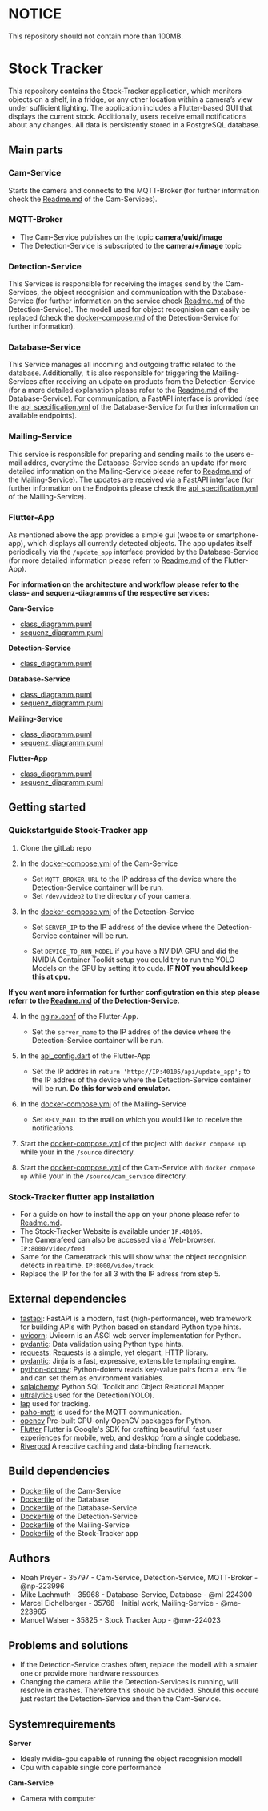 # NOTICE
This repository should not contain more than 100MB.

# Stock Tracker
This repository contains the Stock-Tracker application, which monitors objects on a shelf, in a fridge, or any other location within a camera’s view under sufficient lighting. The application includes a Flutter-based GUI that displays the current stock. Additionally, users receive email notifications about any changes. All data is persistently stored in a PostgreSQL database.

## Main parts

### Cam-Service
Starts the camera and connects to the MQTT-Broker (for further information check the [Readme.md](doc/documentation/services/cam_service/Readme.md) of the Cam-Services).

### MQTT-Broker
- The Cam-Service publishes on the topic **camera/uuid/image**
- The Detection-Service is subscripted to the **camera/+/image** topic

### Detection-Service
This Services is responsible for receiving the images send by the Cam-Services, the object recognision and communication with the Database-Service (for further information on the service check [Readme.md](doc/documentation/services/detection_service/Readme.md) of the Detection-Service).
The modell used for object recognision can easily be replaced (check the [docker-compose.md](source/detectionService/docker-compose.yml) of the Detection-Service for further information). 

### Database-Service
This Service manages all incoming and outgoing traffic related to the database. Additionally, it is also responsible for triggering the Mailing-Services after receiving an udpate on products from the Detection-Service (for a more detailed explanation please refer to the [Readme.md](doc/documentation/services/database_service/Readme.md) of the Database-Service). For communication, a FastAPI interface is provided (see the [api_specification.yml](/doc/documentation/services/database_service/api_specification.yml) of the Database-Service for further information on available endpoints).

### Mailing-Service
This service is responsible for preparing and sending mails to the users e-mail addres, everytime the Database-Service sends an update (for more detailed information on the Mailing-Service please refer to [Readme.md](doc/documentation/services/mailing_service/Readme.md) of the Mailing-Service). The updates are received via a FastAPI interface (for further information on the Endpoints please check the [api_specification.yml](doc/documentation/services/mailing_service/api_specification.yml) of the Mailing-Service).

### Flutter-App
As mentioned above the app provides a simple gui (website or smartphone-app), which displays all currently detected objects. The app updates itself periodically via the `/update_app` interface provided by the Database-Service (for more detailed information please referr to [Readme.md](doc/documentation/services/flutter_app/Readme.md) of the Flutter-App).

**For information on the architecture and workflow please refer to the class- and sequenz-diagramms of the respective services:**

**Cam-Service**
- [class_diagramm.puml](doc/documentation/services/cam_service/class_diagram.puml)
- [sequenz_diagramm.puml](doc/documentation/services/cam_service/sequence_diagram.puml)

**Detection-Service**
- [class_diagramm.puml](doc/documentation/services/detection_service/class_diagram.puml)

**Database-Service**
- [class_diagramm.puml](doc/documentation/services/database_service/class_diagram.puml)
- [sequenz_diagramm.puml](doc/documentation/services/database_service/sequence_diagram.puml)

**Mailing-Service**
- [class_diagramm.puml](doc/documentation/services/mailing_service/class_diagram.puml)
- [sequenz_diagramm.puml](doc/documentation/services/mailing_service/sequence_diagram.puml)

**Flutter-App**
- [class_diagramm.puml](doc/documentation/services/flutter_app/class_diagram.puml)
- [sequenz_diagramm.puml](doc/documentation/services/flutter_app/sequence_diagram.puml) 


## Getting started

### Quickstartguide Stock-Tracker app
1. Clone the gitLab repo
2. In the [docker-compose.yml](/source/cam_service/docker-compose.yml) of the Cam-Service

    - Set `MQTT_BROKER_URL` to the IP address of the device where the Detection-Service container will be run.
    - Set `/dev/video2` to the directory of your camera. 

3. In the [docker-compose.yml](/source/detectionService/docker-compose.yml) of the Detection-Service

    - Set `SERVER_IP` to the IP address of the device where the Detection-Service container will be run.

    - Set `DEVICE_TO_RUN_MODEL` if you have a NVIDIA GPU and did the NVIDIA Container Toolkit setup you could try to run the YOLO Models on the GPU by setting it to cuda. **IF NOT you should keep this at cpu.**

**If you want more information for further configutration on this step please referr to the [Readme.md](/doc/documentation/services/detection_service/Readme.md) of the Detection-Service.**

4. In the [nginx.conf](/source/stock_tracker/nginx/nginx.conf) of the Flutter-App.

    - Set the `server_name` to the IP addres of the device where the Detection-Service container will be run.

5. In the [api_config.dart](/source/stock_tracker/lib/api_config.dart) of the Flutter-App

    - Set the IP addres in `return 'http://IP:40105/api/update_app';` to the IP addres of the device where the Detection-Service container will be run. **Do this for web and emulator.**

6. In the [docker-compose.yml](/source/mailingService/docker-compose.yml) of the Mailing-Service

    - Set `RECV_MAIL` to the mail on which you would like to receive the notifications.

7. Start the [docker-compose.yml](/source/docker-compose.yml) of the project with `docker compose up` while your in the `/source` directory.
8. Start the [docker-compose.yml](/source/cam_service/docker-compose.yml) of the Cam-Service with `docker compose up` while your in the `/source/cam_service` directory.

### Stock-Tracker flutter app installation
- For a guide on how to install the app on your phone please refer to [Readme.md](/doc/documentation/services/flutter_app/Readme.md).
- The Stock-Tracker Website is available under `IP:40105`. 
- The Camerafeed can also be accessed via a Web-browser. `IP:8000/video/feed`
- Same for the Cameratrack this will show what the object recognision detects in realtime. `IP:8000/video/track` 
- Replace the IP for the for all 3 with the IP adress from step 5.


## External dependencies
- [fastapi](https://github.com/fastapi/fastapi): FastAPI is a modern, fast (high-performance), web framework for building APIs with Python based on standard Python type hints.
- [uvicorn](https://github.com/encode/uvicorn): Uvicorn is an ASGI web server implementation for Python.
- [pydantic](https://github.com/pydantic/pydantic): Data validation using Python type hints.
- [requests](https://github.com/psf/requests): Requests is a simple, yet elegant, HTTP library.
- [pydantic](https://github.com/pallets/jinja): Jinja is a fast, expressive, extensible templating engine.
- [python-dotnev](https://github.com/theskumar/python-dotenv): Python-dotenv reads key-value pairs from a .env file and can set them as environment variables.
- [sqlalchemy](https://github.com/sqlalchemy/sqlalchemy): Python SQL Toolkit and Object Relational Mapper
- [ultralytics](https://github.com/ultralytics) used for the Detection(YOLO).
- [lap](https://github.com/gatagat/lap) used for tracking.
- [paho-mqtt](https://github.com/eclipse-paho/paho.mqtt.python) is used for the MQTT communication. 
- [opencv](https://github.com/opencv/opencv-python
) Pre-built CPU-only OpenCV packages for Python. 
- [Flutter](https://github.com/flutter/flutter) Flutter is Google's SDK for crafting beautiful, fast user experiences for mobile, web, and desktop from a single codebase.
- [Riverpod](https://github.com/rrousselGit/riverpod) A reactive caching and data-binding framework.

## Build dependencies
- [Dockerfile](/source/cam_service/Dockerfile) of the Cam-Service
- [Dockerfile](/source/database/Dockerfile) of the Database
- [Dockerfile](/source/databaseService/Dockerfile) of the Database-Service
- [Dockerfile](/source/detectionService/Dockerfile) of the Detection-Service
- [Dockerfile](/source/mailingService/Dockerfile) of the Mailing-Service
- [Dockerfile](/source/stock_tracker/Dockerfile) of the Stock-Tracker app

## Authors
- Noah Preyer - 35797 - Cam-Service, Detection-Service, MQTT-Broker - @np-223996
- Mike Lachmuth - 35968 - Database-Service, Database - @ml-224300
- Marcel Eichelberger - 35768 - Initial work, Mailing-Service - @me-223965
- Manuel Walser - 35825 - Stock Tracker App - @mw-224023

## Problems and solutions
- If the Detection-Service crashes often, replace the modell with a smaler one or provide more hardware ressources 
- Changing the camera while the Detection-Services is running, will resolve in crashes. Therefore this should be avoided. Should this occure just restart the Detection-Service and then the Cam-Service.

## Systemrequirements
**Server**
- Idealy nvidia-gpu capable of running the object recognision modell
- Cpu with capable single core performance

**Cam-Service**
- Camera with computer
